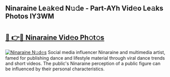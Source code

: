 ## Ninaraine Le𝚊k𝚎d N𝚞𝚍e - Part-AYh Vid𝚎o Le𝚊ks Photos lY3WM

# <h2><a href="http://fbef1pu.evod.top/?m=Ninaraine">🔗 👉🔴 Ninaraine Vid𝚎o Ph𝚘t𝚘s</a></h2>

[![Ninaraine N𝚞d𝚎s](https://i.imgur.com/8V9OHl7.gif)](http://fbef1pu.evod.top/?m=Ninaraine)
Social media influencer Ninaraine and multimedia artist, famed for publishing dance and lifestyle material through viral dance trends and short videos. The public's Ninaraine perception of a public figure can be influenced by their personal characteristics. 
